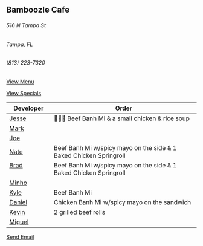 ## Bamboozle Cafe
###### 516 N Tampa St
###### Tampa, FL
###### (813) 223-7320

[View Menu](http://bamboozlecafe.com/bamboozle-cafe-lunch-menu/)

[View Specials](http://bamboozlecafe.com/bamboozle-cafe-lunch-specials/)

Developer     | Order
--------------|---------------------
[Jesse](https://github.com/jessecurry)              | 🥩🥖🍲 Beef Banh Mi & a small chicken & rice soup
[Mark](http://github.com/mark-smithtb)              | 
[Joe](https://github.com/Montchat)                  | 
[Nate](https://github.com/thunemn)                  | Beef Banh Mi w/spicy mayo on the side &  1 Baked Chicken Springroll
[Brad](https://github.com/bself)                    | Beef Banh Mi w/spicy mayo on the side &  1 Baked Chicken Springroll
[Minho](https://github.com/minhochoi)               | 
[Kyle](https://github.com/kjswartz)                 | Beef Banh Mi
[Daniel](https://github.come/dtartaglia)            | Chicken Banh Mi w/spicy mayo on the sandwich
[Kevin]()                                           | 2 grilled beef rolls
[Miguel](https://github.com/MiguelBrito1086)        |         


<a href="mailto:info@bamboozlecafe.com?cc=bamboozlecafe@gmail.com&subject=11:30am%20Haneke%20Design%20Developer Lunch&body=https%3A%2F%2Fgithub.com%2Fhanekedesign%2Fdeveloper-lunch%2Fblob%2Fmaster%2Fbamboozle.md">Send Email</a>
